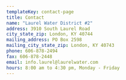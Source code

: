 ```yaml
---
templateKey: contact-page
title: Contact
name: "Laurel Water District #2"
address: 3910 South Laurel Road
city_state_zip: London, KY 40744
mailing_address: PO Box 2598
mailing_city_state_zip: London, KY 40743
phone: 606-878-2494
fax: 606-878-2448
email: info.laurel@laurelwater.com
hours: 8:00 am to 4:30 pm, Monday - Friday
---
```

